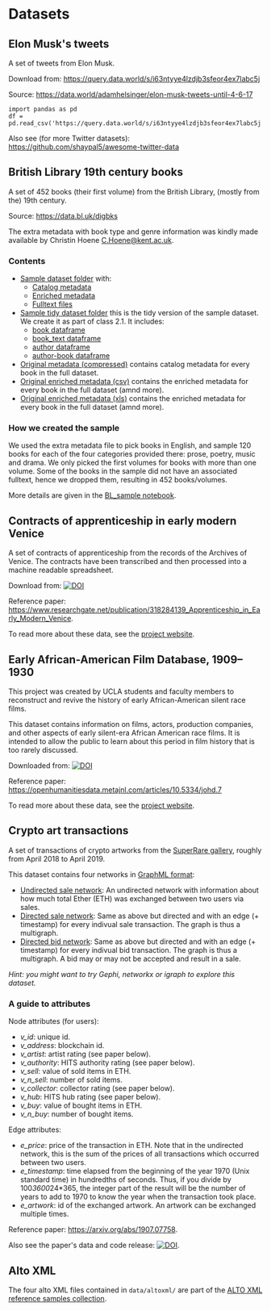 # Datasets

## Elon Musk's tweets

A set of tweets from Elon Musk.

Download from: https://query.data.world/s/i63ntyye4lzdjb3sfeor4ex7labc5j

Source: https://data.world/adamhelsinger/elon-musk-tweets-until-4-6-17

```
import pandas as pd
df = pd.read_csv('https://query.data.world/s/i63ntyye4lzdjb3sfeor4ex7labc5j')
```

Also see (for more Twitter datasets): https://github.com/shaypal5/awesome-twitter-data

## British Library 19th century books

A set of 452 books (their first volume) from the British Library, (mostly from the) 19th century.

Source: https://data.bl.uk/digbks

The extra metadata with book type and genre information was kindly made available by Christin Hoene <C.Hoene@kent.ac.uk>.

### Contents

* [Sample dataset folder](bl_books/sample) with:
    - [Catalog metadata](bl_books/sample/book_data_sample.json)
    - [Enriched metadata](bl_books/sample/data/bl_books/sample/extra_metadatasample.csv)
    - [Fulltext files](bl_books/sample/full_texts)
* [Sample tidy dataset folder](bl_books/sample_tidy) this is the tidy version of the sample dataset. We create it as part of class 2.1. It includes:
    - [book dataframe](bl_books/sample_tidy/df_book.csv)
    - [book_text dataframe](bl_books/sample_tidy/df_book_text.csv)
    - [author dataframe](bl_books/sample_tidy/df_author.csv)
    - [author-book dataframe](bl_books/sample_tidy/df_author_book.csv)
* [Original metadata (compressed)](bl_books/book_metadata.zip) contains catalog metadata for every book in the full dataset.
* [Original enriched metadata (csv)](bl_books/data/bl_books/sample/extra_metadata_sample.csv) contains the enriched metadata for every book in the full dataset (amnd more).
* [Original enriched metadata (xls)](bl_books/data/bl_books/sample/extra_metadata_sample.xls) contains the enriched metadata for every book in the full dataset (amnd more).

### How we created the sample

We used the extra metadata file to pick books in English, and sample 120 books for each of the four categories provided there: prose, poetry, music and drama. We only picked the first volumes for books with more than one volume. Some of the books in the sample did not have an associated fulltext, hence we dropped them, resulting in 452 books/volumes.

More details are given in the [BL_sample notebook](bl_books/BL_sample.ipynb).

## Contracts of apprenticeship in early modern Venice

A set of contracts of apprenticeship from the records of the Archives of Venice. The contracts have been transcribed and then processed into a machine readable spreadsheet.

Download from: [![DOI](https://zenodo.org/badge/DOI/10.5281/zenodo.2652855.svg)](https://doi.org/10.5281/zenodo.2652855)

Reference paper: https://www.researchgate.net/publication/318284139_Apprenticeship_in_Early_Modern_Venice.

To read more about these data, see the [project website](https://garzoni.hypotheses.org).

## Early African-American Film Database, 1909–1930

This project was created by UCLA students and faculty members to reconstruct and revive the history of early African-American silent race films.

This dataset contains information on films, actors, production companies, and other aspects of early silent-era African American race films. It is intended to allow the public to learn about this period in film history that is too rarely discussed.

Downloaded from: [![DOI](https://zenodo.org/badge/62099402.svg)](https://zenodo.org/badge/latestdoi/62099402)

Reference paper: https://openhumanitiesdata.metajnl.com/articles/10.5334/johd.7

To read more about these data, see the [project website](http://dhbasecamp.humanities.ucla.edu/afamfilm/).

## Crypto art transactions

A set of transactions of crypto artworks from the [SuperRare gallery](https://superrare.co), roughly from April 2018 to April 2019.

This dataset contains four networks in [GraphML format](http://graphml.graphdrawing.org):
* [Undirected sale network](crypto_art/undirSaleNet.graphml): An undirected network with information about how much total Ether (ETH) was exchanged between two users via sales.
* [Directed sale network](crypto_art/saleNet.graphml): Same as above but directed and with an edge (+ timestamp) for every indivual sale transaction. The graph is thus a multigraph.
* [Directed bid network](crypto_art/bidNet.graphml): Same as above but directed and with an edge (+ timestamp) for every indivual bid transaction. The graph is thus a multigraph. A bid may or may not be accepted and result in a sale.

*Hint: you might want to try Gephi, networkx or igraph to explore this dataset.*

### A guide to attributes

Node attributes (for users):
* *v_id*: unique id.
* *v_address*: blockchain id.
* *v_artist*: artist rating (see paper below).
* *v_authority*: HITS authority rating (see paper below).
* *v_sell*: value of sold items in ETH.
* *v_n_sell*: number of sold items.
* *v_collector*: collector rating (see paper below).
* *v_hub*: HITS hub rating (see paper below).
* *v_buy*: value of bought items in ETH.
* *v_n_buy*: number of bought items.

Edge attributes:
* *e_price*: price of the transaction in ETH. Note that in the undirected network, this is the sum of the prices of all transactions which occurred between two users.
* *e_timestamp*: time elapsed from the beginning of the year 1970 (Unix standard time) in hundredths of seconds. Thus, if you divide by 100*3600*24*365, the integer part of the result will be the number of years to add to 1970 to know the year when the transaction took place.
* *e_artwork*: id of the exchanged artwork. An artwork can be exchanged multiple times.

Reference paper: https://arxiv.org/abs/1907.07758.

Also see the paper's data and code release: [![DOI](https://zenodo.org/badge/DOI/10.5281/zenodo.3344713.svg)](https://doi.org/10.5281/zenodo.3344713).

## Alto XML

The four alto XML files contained in `data/altoxml/` are part of the [ALTO XML reference samples collection](https://github.com/altoxml/reference_samples).
